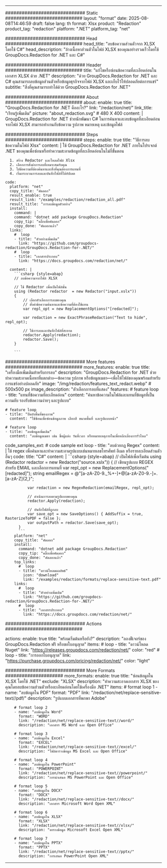 
---
############################# Static ############################
layout: "format"
date:  2025-08-08T14:46:59
draft: false
lang: th
format: Xlsx
product: "Redaction"
product_tag: "redaction"
platform: ".NET"
platform_tag: "net"

############################# Head ############################
head_title: "ลบข้อความส่วนตัวจาก XLSX โดยใช้ C#"
head_description: "ล้างเนื้อหาส่วนตัวในไฟล์ XLSX ของคุณอย่างรวดเร็วโดยใช้ GroupDocs.Redaction for .NET และ C#"

############################# Header ############################
title: "แก้ไขหรือซ่อนข้อความที่ละเอียดอ่อนในเอกสาร XLSX ด้วย .NET" 
description: "ด้วย GroupDocs.Redaction for .NET และ C# คุณสามารถลบข้อมูลส่วนตัวหรือข้อมูลธุรกิจจากไฟล์ XLSX และเก็บไว้ให้ปลอดภัยต่อการแชร์"
subtitle: "สิ่งที่คุณสามารถทำได้ด้วย GroupDocs.Redaction for .NET" 

############################# About ############################
about:
    enable: true
    title: "GroupDocs.Redaction for .NET คืออะไร?"
    link: "/redaction/net/"
    link_title: "เรียนรู้เพิ่มเติม"
    picture: "about_redaction.svg" # 480 X 400
    content: |
       GroupDocs.Redaction for .NET ช่วยนักพัฒนา C# ในการค้นหาและลบข้อมูลที่ละเอียดอ่อนจากไฟล์ XLSX สามารถทำงานกับข้อความ รูปภาพ หมายเหตุ และข้อมูลไฟล์

############################# Steps ############################
steps:
    enable: true
    title: "วิธีการลบข้อความในไฟล์ Xlsx"
    content: |
      ใช้ GroupDocs.Redaction for .NET ภายในโปรเจกต์ .NET ของคุณเพื่อซ่อนหรือทำความสะอาดข้อมูลที่ละเอียดอ่อนในไม่กี่ขั้นตอน
      
      1. สร้าง Redactor และโหลดไฟล์ Xlsx
      2. เลือกการตั้งค่าการลบที่เหมาะสมกับคุณ
      3. ใส่ข้อความที่ต้องค้นหาและสิ่งที่คุณต้องการแทนที่
      4. เริ่มกระบวนการลบและบันทึกไฟล์ที่ได้อัปเดต
   
    code:
      platform: "net"
      copy_title: "คัดลอก"
      result_enable: true
      result_link: "/examples/redaction/redaction_all.pdf"
      result_title: "การลบข้อมูลตัวอย่าง"
      install:
        command: |
        command: "dotnet add package GroupDocs.Redaction"
        copy_tip: "คลิ๊กเพื่อคัดลอก"
        copy_done: "คัดลอกแล้ว"
      links:
        #  loop
        - title: "ตัวอย่างเพิ่มเติม"
          link: "https://github.com/groupdocs-redaction/GroupDocs.Redaction-for-.NET/"
        #  loop
        - title: "เอกสารประกอบ"
          link: "https://docs.groupdocs.com/redaction/net/"
          
      content: |
        ```csharp {style=abap}
        // ลบข้อความจากไฟล์ XLSX

        // ใช้ Redactor เพื่อเปิดไฟล์นั้น
        using (Redactor redactor  = new Redactor("input.xslx"))
        {
            // เลือกตัวเลือกการลบของคุณ
            // ตั้งค่าข้อความค้นหาและข้อความที่ต้องใช้แทน
            var repl_opt = new ReplacementOptions("[redacted]");
            
            var redaction = new ExactPhraseRedaction("Text to hide", repl_opt);

            // ใช้การลบและบันทึกไฟล์ที่สะอาด
            redactor.Apply(redaction);
            redactor.Save();
        }
        
        ```            


############################# More features ############################
more_features:
  enable: true
  title: "เครื่องมือเพิ่มเติมสำหรับการลบ"
  description: "GroupDocs.Redaction for .NET ช่วยทำความสะอาดเนื้อหาที่แตกต่าง—ข้อความ รูปภาพ หรือข้อมูลเมตา—เพื่อให้ไฟล์ของคุณพร้อมสำหรับการแชร์อย่างปลอดภัย"
  image: "/img/redaction/features_text_redact.webp" # 500x500 px
  image_description: "ตัวเลือกการลบที่แสดง"
  features:
    # feature loop
    - title: "แทนที่ข้อความที่ละเอียดอ่อน"
      content: "ค้นหาข้อความในไฟล์และแทนที่ข้อมูลที่เป็นความลับ รองรับข้อความง่ายๆ และรูปแบบ"

    # feature loop
    - title: "ปิดบังพื้นที่ของภาพ"
      content: "ใช้ซ้อนเพื่อซ่อนข้อมูลภาพ เลือกสี ขนาดพื้นที่ และรูปแบบหน้า"

    # feature loop
    - title: "ลบข้อมูลเพิ่มเติม"
      content: "ลบข้อมูลเมตา เช่น ชื่อผู้แต่ง วันที่เวลา หรือหมายเหตุภายในเพื่อหลีกเลี่ยงการรั่วไหล"
      
  code_samples_ext:
    # code sample ext loop
    - title: "ลบด้วยกฎ Regex"
      content: |
        ใช้ regex เพื่อค้นหาและทำความสะอาดรูปแบบเช่นหมายเลขโทรศัพท์ อีเมล หรือรายละเอียดส่วนตัวอื่นๆ
      code:
        title: "C#"
        content: |
          ```csharp {style=abap}
          //  เปิดไฟล์เพื่อเริ่มต้น
          using (Redactor redactor  = new Redactor("source.xslx"))
          {
              // เขียนรูปแบบ REGEX สำหรับ EMAIL และเลือกการแทนที่
              var repl_opt = new ReplacementOptions("[redacted]");
              string emailRegex = @"[a-zA-Z0-9._%+-]+@[a-zA-Z0-9.-]+\.[a-zA-Z]{2,}";

              var redaction = new RegexRedaction(emailRegex, repl_opt);

              // ดำเนินการลบตามรูปแบบของคุณ
              redactor.Apply(redaction);

              // บันทึกไฟล์ที่ถูกลบ
              var save_opt = new SaveOptions() { AddSuffix = true, RasterizeToPDF = false };
              var outputPath = redactor.Save(save_opt);
          }
          ```
        platform: "net"
        copy_title: "คัดลอก"
        install:
          command: "dotnet add package GroupDocs.Redaction"
          copy_tip: "คลิ๊กเพื่อคัดลอก"
          copy_done: "คัดลอกแล้ว"
        top_links:
          #  loop
          - title: "ดาวน์โหลดผลลัพธ์"
            icon: "download"
            link: "/examples/redaction/formats/replace-sensitive-text.pdf"
        links:
          #  loop
          - title: "ตัวอย่างเพิ่มเติม"
            link: "https://github.com/groupdocs-redaction/GroupDocs.Redaction-for-.NET/"
          #  loop
          - title: "เอกสารประกอบ"
            link: "https://docs.groupdocs.com/redaction/net/"


############################# Actions ############################

actions:
  enable: true
  title: "พร้อมเริ่มต้นหรือยัง?"
  description: "ลองฟีเจอร์ของ GroupDocs.Redaction ฟรี หรือขอใบอนุญาต"
  items:
    #  loop
    - title: "ดาวน์โหลด Nuget"
      link: "https://releases.groupdocs.com/redaction/net/"
      color: "red"
        #  loop
    - title: "การออกใบอนุญาต"
      link: "https://purchase.groupdocs.com/pricing/redaction/net/"
      color: "light"


############################# More Formats #####################
more_formats:
    enable: true
    title: "ซ่อนข้อมูลใน XLSX โดยใช้ .NET"
    exclude: "XLSX"
    description: "ทำความสะอาดเอกสาร XLSX ของคุณโดยลบข้อความส่วนตัวหรือละเอียดอ่อนโดยใช้เครื่องมือ .NET"
    items: 
        # format loop 1
        - name: "ลบข้อมูลใน PDF"
          format: "PDF"
          link: "/redaction/net/replace-sensitive-text//pdf/"
          description: "รูปแบบเอกสารที่พกพา Adobe"

        # format loop 2
        - name: "ลบข้อมูลใน Word"
          format: "WORD"
          link: "/redaction/net/replace-sensitive-text//word/"
          description: "เอกสาร MS Word และ Open Office"
          
        # format loop 3
        - name: "ลบข้อมูลใน Excel"
          format: "EXCEL"
          link: "/redaction/net/replace-sensitive-text//excel/"
          description: "ไฟล์ตารางข้อมูล MS Excel และ Open Office"

        # format loop 4
        - name: "ลบข้อมูลใน PowerPoint"
          format: "POWERPOINT"
          link: "/redaction/net/replace-sensitive-text//powerpoint/"
          description: "การนำเสนอ MS PowerPoint และ Open Office"

        # format loop 5
        - name: "ลบข้อมูลใน DOCX"
          format: "DOCX"
          link: "/redaction/net/replace-sensitive-text//docx/"
          description: "เอกสาร Microsoft Word Open XML"
          
        # format loop 6
        - name: "ลบข้อมูลใน XLSX"
          format: "XLSX"
          link: "/redaction/net/replace-sensitive-text//xlsx/"
          description: "ตารางข้อมูล Microsoft Excel Open XML"
          
        # format loop 7
        - name: "ลบข้อมูลใน PPTX"
          format: "PPTX"
          link: "/redaction/net/replace-sensitive-text//pptx/"
          description: "การเสนอ PowerPoint Open XML"


---